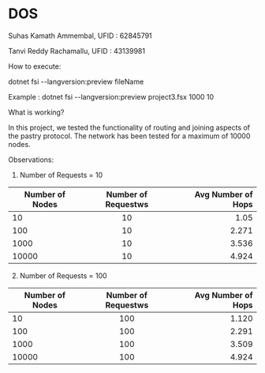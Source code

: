 # DOS
 
Suhas Kamath Ammembal,  UFID : 62845791

Tanvi Reddy Rachamallu,  UFID : 43139981




How to execute:

dotnet fsi --langversion:preview fileName <number of nodes> <number of requests>
 
Example : dotnet fsi --langversion:preview project3.fsx 1000 10

What is working?

In this project, we tested the functionality of routing and joining aspects of the pastry protocol. The network has been tested for a maximum of 10000 nodes. 

Observations:

1. Number of Requests = 10

|   Number of Nodes   |   Number of Requestws   |   Avg Number of Hops  |
| ------------------- |:-----------------------:| ---------------------:|
|        10           |           10            |         1.05          |
|       100           |           10            |         2.271         |
|      1000           |           10            |         3.536         |
|     10000           |           10            |         4.924         |

2. Number of Requests = 100

|   Number of Nodes   |   Number of Requestws   |   Avg Number of Hops  |
| ------------------- |:-----------------------:| ---------------------:|
|        10           |          100            |         1.120         |
|       100           |          100            |         2.291         |
|      1000           |          100            |         3.509         |
|     10000           |          100            |         4.924         |

